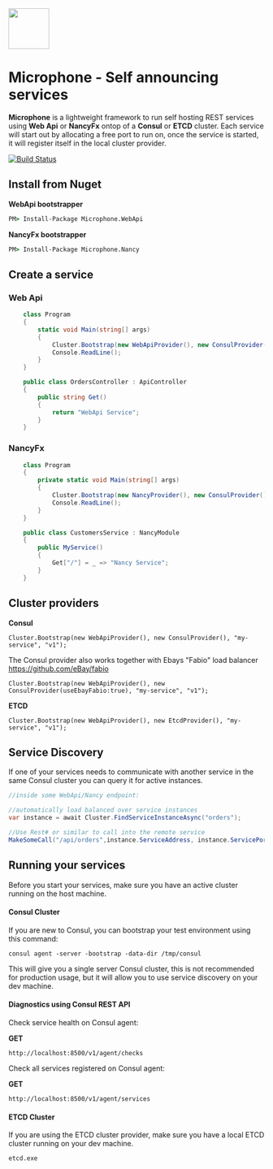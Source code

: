 <img src="/Resources/microphone.png" height="80">

# Microphone - Self announcing services

**Microphone** is a lightweight framework to run self hosting REST services using **Web Api** or **NancyFx** ontop of a **Consul** or **ETCD** cluster.
Each service will start out by allocating a free port to run on, once the service is started, it will register itself in the local cluster provider.

[![Build Status](https://img.shields.io/appveyor/ci/thiagoloureiro/microphone/master.svg)](https://ci.appveyor.com/project/thiagoloureiro/microphone) 

## Install from Nuget

**WebApi bootstrapper**

```bat
PM> Install-Package Microphone.WebApi
```

**NancyFx bootstrapper**

```bat
PM> Install-Package Microphone.Nancy
```

## Create a service

### Web Api
```csharp
    class Program
    {
        static void Main(string[] args)
        {
            Cluster.Bootstrap(new WebApiProvider(), new ConsulProvider(), "orders", "v1");
            Console.ReadLine();
        }
    }

    public class OrdersController : ApiController
    {
        public string Get()
        {
            return "WebApi Service";
        }
    }
```

### NancyFx

```csharp
    class Program
    {
        private static void Main(string[] args)
        {
            Cluster.Bootstrap(new NancyProvider(), new ConsulProvider(), "customers", "v1");
            Console.ReadLine();
        }
    }

    public class CustomersService : NancyModule
    {
        public MyService()
        {
            Get["/"] = _ => "Nancy Service";
        }
    }
```

## Cluster providers

**Consul**
```
Cluster.Bootstrap(new WebApiProvider(), new ConsulProvider(), "my-service", "v1");
```

The Consul provider also works together with Ebays "Fabio" load balancer https://github.com/eBay/fabio
```
Cluster.Bootstrap(new WebApiProvider(), new ConsulProvider(useEbayFabio:true), "my-service", "v1");
```

**ETCD**
```
Cluster.Bootstrap(new WebApiProvider(), new EtcdProvider(), "my-service", "v1");
```

## Service Discovery

If one of your services needs to communicate with another service in the same Consul cluster you can query it for active instances.

```csharp
//inside some WebApi/Nancy endpoint:

//automatically load balanced over service instances
var instance = await Cluster.FindServiceInstanceAsync("orders"); 

//Use Rest# or similar to call into the remote service
MakeSomeCall("/api/orders",instance.ServiceAddress, instance.ServicePort);
```

## Running your services

Before you start your services, make sure you have an active cluster running on the host machine.

#### Consul Cluster

If you are new to Consul, you can bootstrap your test environment using this command:
```
consul agent -server -bootstrap -data-dir /tmp/consul
```

This will give you a single server Consul cluster, this is not recommended for production usage, but it will allow you to use service discovery on your dev machine.


#### Diagnostics using Consul REST API

Check service health on Consul agent:

**GET**
```
http://localhost:8500/v1/agent/checks
```

Check all services registered on Consul agent:

**GET**
```
http://localhost:8500/v1/agent/services
```

#### ETCD Cluster

If you are using the ETCD cluster provider, make sure you have a local ETCD cluster running on your dev machine.

```
etcd.exe
```
